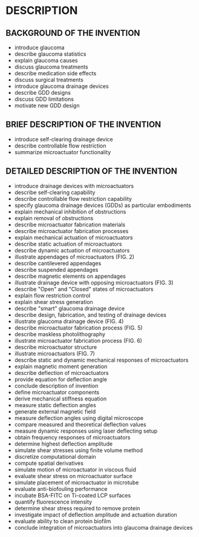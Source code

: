 # DESCRIPTION

## BACKGROUND OF THE INVENTION

- introduce glaucoma
- describe glaucoma statistics
- explain glaucoma causes
- discuss glaucoma treatments
- describe medication side effects
- discuss surgical treatments
- introduce glaucoma drainage devices
- describe GDD designs
- discuss GDD limitations
- motivate new GDD design

## BRIEF DESCRIPTION OF THE INVENTION

- introduce self-clearing drainage device
- describe controllable flow restriction
- summarize microactuator functionality

## DETAILED DESCRIPTION OF THE INVENTION

- introduce drainage devices with microactuators
- describe self-clearing capability
- describe controllable flow restriction capability
- specify glaucoma drainage devices (GDDs) as particular embodiments
- explain mechanical inhibition of obstructions
- explain removal of obstructions
- describe microactuator fabrication materials
- describe microactuator fabrication processes
- explain mechanical actuation of microactuators
- describe static actuation of microactuators
- describe dynamic actuation of microactuators
- illustrate appendages of microactuators (FIG. 2)
- describe cantilevered appendages
- describe suspended appendages
- describe magnetic elements on appendages
- illustrate drainage device with opposing microactuators (FIG. 3)
- describe "Open" and "Closed" states of microactuators
- explain flow restriction control
- explain shear stress generation
- describe "smart" glaucoma drainage device
- describe design, fabrication, and testing of drainage devices
- illustrate glaucoma drainage device (FIG. 4)
- describe microactuator fabrication process (FIG. 5)
- describe maskless photolithography
- illustrate microactuator fabrication process (FIG. 6)
- describe microactuator structure
- illustrate microactuators (FIG. 7)
- describe static and dynamic mechanical responses of microactuators
- explain magnetic moment generation
- describe deflection of microactuators
- provide equation for deflection angle
- conclude description of invention
- define microactuator components
- derive mechanical stiffness equation
- measure static deflection angles
- generate external magnetic field
- measure deflection angles using digital microscope
- compare measured and theoretical deflection values
- measure dynamic responses using laser deflecting setup
- obtain frequency responses of microactuators
- determine highest deflection amplitude
- simulate shear stresses using finite volume method
- discretize computational domain
- compute spatial derivatives
- simulate motion of microactuator in viscous fluid
- evaluate shear stress on microactuator surface
- simulate placement of microactuator in microtube
- evaluate anti-biofouling performance
- incubate BSA-FITC on Ti-coated LCP surfaces
- quantify fluorescence intensity
- determine shear stress required to remove protein
- investigate impact of deflection amplitude and actuation duration
- evaluate ability to clean protein biofilm
- conclude integration of microactuators into glaucoma drainage devices

